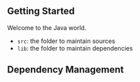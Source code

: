 ## Getting Started

Welcome to the Java world. 

- `src`: the folder to maintain sources
- `lib`: the folder to maintain dependencies

## Dependency Management

